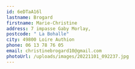 ```yaml
---
id: 6eDTaA16l
lastname: Brogard
firstname: Marie-Christine
address: 7 impasse Gaby Morlay,
postcode: " La Bohalle"
city: 49800 Loire Authion
phone: 06 13 78 76 05
email: christinebrogard10@gmail.com
photoUrl: /uploads/images/20221101_092237.jpg
---
```

